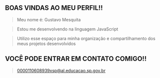 ## BOAS VINDAS AO MEU PERFIL!! 
> Meu nome é: Gustavo Mesquita

> Estou me desenvolvendo na linguagem JavaScript

> Utilizo esse espaço para minha organização e compartilhamento dos meus projetos desenvolvidos 

## VOCÊ PODE ENTRAR EM CONTATO COMIGO!!

>0000110608939xsp@al.educacao.sp.gov.br
	
